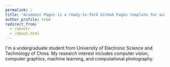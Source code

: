 ```yaml
---
permalink: /
title: "Academic Pages is a ready-to-fork GitHub Pages template for academic personal websites"
author_profile: true
redirect_from: 
  - /about/
  - /about.html
---
```

I'm a undergraduate student from University of Electronic Science and Technology of China. My research interest includes computer vision, computer graphics, machine learning, and computational photography.
